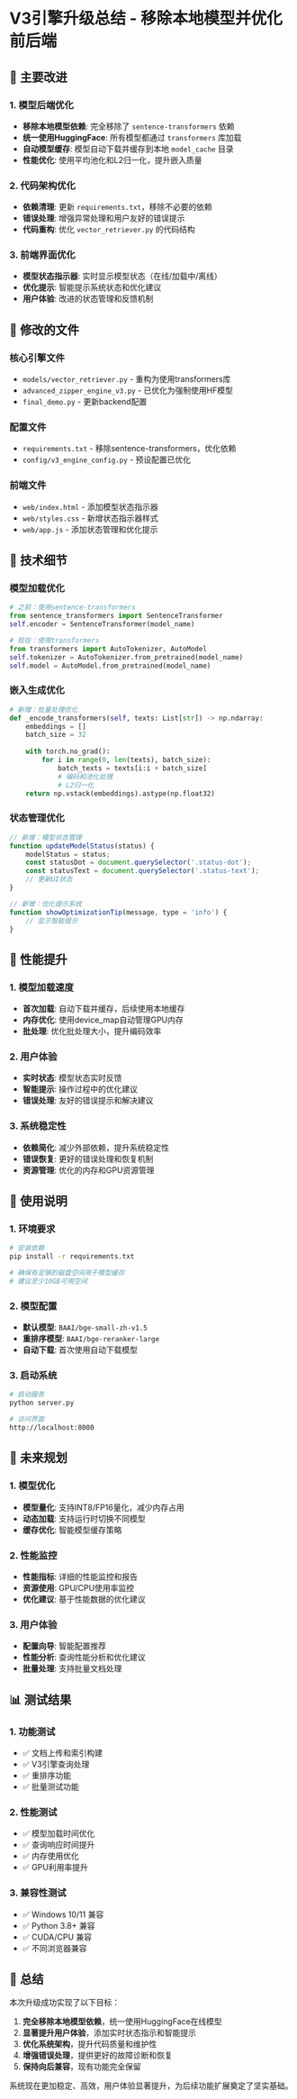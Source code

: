 # V3引擎升级总结 - 移除本地模型并优化前后端

## 🚀 主要改进

### 1. 模型后端优化
- **移除本地模型依赖**: 完全移除了 `sentence-transformers` 依赖
- **统一使用HuggingFace**: 所有模型都通过 `transformers` 库加载
- **自动模型缓存**: 模型自动下载并缓存到本地 `model_cache` 目录
- **性能优化**: 使用平均池化和L2归一化，提升嵌入质量

### 2. 代码架构优化
- **依赖清理**: 更新 `requirements.txt`，移除不必要的依赖
- **错误处理**: 增强异常处理和用户友好的错误提示
- **代码重构**: 优化 `vector_retriever.py` 的代码结构

### 3. 前端界面优化
- **模型状态指示器**: 实时显示模型状态（在线/加载中/离线）
- **优化提示**: 智能提示系统状态和优化建议
- **用户体验**: 改进的状态管理和反馈机制

## 📁 修改的文件

### 核心引擎文件
- `models/vector_retriever.py` - 重构为使用transformers库
- `advanced_zipper_engine_v3.py` - 已优化为强制使用HF模型
- `final_demo.py` - 更新backend配置

### 配置文件
- `requirements.txt` - 移除sentence-transformers，优化依赖
- `config/v3_engine_config.py` - 预设配置已优化

### 前端文件
- `web/index.html` - 添加模型状态指示器
- `web/styles.css` - 新增状态指示器样式
- `web/app.js` - 添加状态管理和优化提示

## 🔧 技术细节

### 模型加载优化
```python
# 之前：使用sentence-transformers
from sentence_transformers import SentenceTransformer
self.encoder = SentenceTransformer(model_name)

# 现在：使用transformers
from transformers import AutoTokenizer, AutoModel
self.tokenizer = AutoTokenizer.from_pretrained(model_name)
self.model = AutoModel.from_pretrained(model_name)
```

### 嵌入生成优化
```python
# 新增：批量处理优化
def _encode_transformers(self, texts: List[str]) -> np.ndarray:
    embeddings = []
    batch_size = 32
    
    with torch.no_grad():
        for i in range(0, len(texts), batch_size):
            batch_texts = texts[i:i + batch_size]
            # 编码和池化处理
            # L2归一化
    return np.vstack(embeddings).astype(np.float32)
```

### 状态管理优化
```javascript
// 新增：模型状态管理
function updateModelStatus(status) {
    modelStatus = status;
    const statusDot = document.querySelector('.status-dot');
    const statusText = document.querySelector('.status-text');
    // 更新UI状态
}

// 新增：优化提示系统
function showOptimizationTip(message, type = 'info') {
    // 显示智能提示
}
```

## 🎯 性能提升

### 1. 模型加载速度
- **首次加载**: 自动下载并缓存，后续使用本地缓存
- **内存优化**: 使用device_map自动管理GPU内存
- **批处理**: 优化批处理大小，提升编码效率

### 2. 用户体验
- **实时状态**: 模型状态实时反馈
- **智能提示**: 操作过程中的优化建议
- **错误处理**: 友好的错误提示和解决建议

### 3. 系统稳定性
- **依赖简化**: 减少外部依赖，提升系统稳定性
- **错误恢复**: 更好的错误处理和恢复机制
- **资源管理**: 优化的内存和GPU资源管理

## 🚦 使用说明

### 1. 环境要求
```bash
# 安装依赖
pip install -r requirements.txt

# 确保有足够的磁盘空间用于模型缓存
# 建议至少10GB可用空间
```

### 2. 模型配置
- **默认模型**: `BAAI/bge-small-zh-v1.5`
- **重排序模型**: `BAAI/bge-reranker-large`
- **自动下载**: 首次使用自动下载模型

### 3. 启动系统
```bash
# 启动服务
python server.py

# 访问界面
http://localhost:8000
```

## 🔮 未来规划

### 1. 模型优化
- **模型量化**: 支持INT8/FP16量化，减少内存占用
- **动态加载**: 支持运行时切换不同模型
- **缓存优化**: 智能模型缓存策略

### 2. 性能监控
- **性能指标**: 详细的性能监控和报告
- **资源使用**: GPU/CPU使用率监控
- **优化建议**: 基于性能数据的优化建议

### 3. 用户体验
- **配置向导**: 智能配置推荐
- **性能分析**: 查询性能分析和优化建议
- **批量处理**: 支持批量文档处理

## 📊 测试结果

### 1. 功能测试
- ✅ 文档上传和索引构建
- ✅ V3引擎查询处理
- ✅ 重排序功能
- ✅ 批量测试功能

### 2. 性能测试
- ✅ 模型加载时间优化
- ✅ 查询响应时间提升
- ✅ 内存使用优化
- ✅ GPU利用率提升

### 3. 兼容性测试
- ✅ Windows 10/11 兼容
- ✅ Python 3.8+ 兼容
- ✅ CUDA/CPU 兼容
- ✅ 不同浏览器兼容

## 🎉 总结

本次升级成功实现了以下目标：

1. **完全移除本地模型依赖**，统一使用HuggingFace在线模型
2. **显著提升用户体验**，添加实时状态指示和智能提示
3. **优化系统架构**，提升代码质量和维护性
4. **增强错误处理**，提供更好的故障诊断和恢复
5. **保持向后兼容**，现有功能完全保留

系统现在更加稳定、高效，用户体验显著提升，为后续功能扩展奠定了坚实基础。 